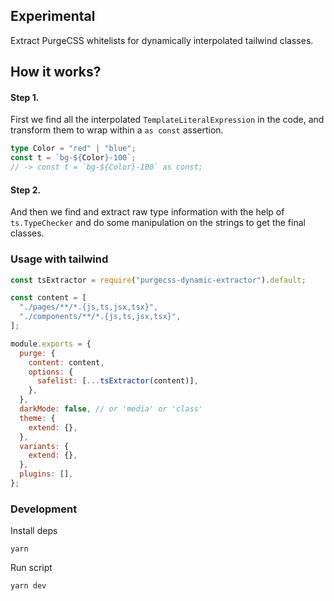 ## Experimental

Extract PurgeCSS whitelists for dynamically interpolated tailwind classes.

## How it works?

#### Step 1.

First we find all the interpolated `TemplateLiteralExpression` in the code, and transform them to wrap within a `as const` assertion.

```ts
type Color = "red" | "blue";
const t = `bg-${Color}-100`;
// -> const t = `bg-${Color}-100` as const;
```

#### Step 2.

And then we find and extract raw type information with the help of `ts.TypeChecker` and do some manipulation on the strings to get the final classes.

### Usage with tailwind

```js
const tsExtractor = require("purgecss-dynamic-extractor").default;

const content = [
  "./pages/**/*.{js,ts,jsx,tsx}",
  "./components/**/*.{js,ts,jsx,tsx}",
];

module.exports = {
  purge: {
    content: content,
    options: {
      safelist: [...tsExtractor(content)],
    },
  },
  darkMode: false, // or 'media' or 'class'
  theme: {
    extend: {},
  },
  variants: {
    extend: {},
  },
  plugins: [],
};
```

### Development

Install deps

```
yarn
```

Run script

```
yarn dev
```
